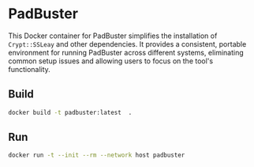 # PadBuster

This Docker container for PadBuster simplifies the installation of `Crypt::SSLeay` and other dependencies. It provides a consistent, portable environment for running PadBuster across different systems, eliminating common setup issues and allowing users to focus on the tool's functionality.

## Build

```sh
docker build -t padbuster:latest  .
```

## Run

```sh
docker run -t --init --rm --network host padbuster
```

